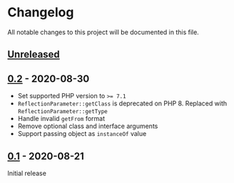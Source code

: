 # Changelog
All notable changes to this project will be documented in this file.

## [Unreleased]


## [0.2] - 2020-08-30
  - Set supported PHP version to `>= 7.1`
  - `ReflectionParameter::getClass` is deprecated on PHP 8. Replaced with `ReflectionParameter::getType`
  - Handle invalid `getFrom` format
  - Remove optional class and interface arguments
  - Support passing object as `instanceOf` value


## [0.1] - 2020-08-21
Initial release

[Unreleased]: https://github.com/pattisahusiwa/dicontainer/compare/v0.2...HEAD
[0.2]: https://github.com/pattisahusiwa/dicontainer/releases/tag/v0.2
[0.1]: https://github.com/pattisahusiwa/dicontainer/releases/tag/v0.1
